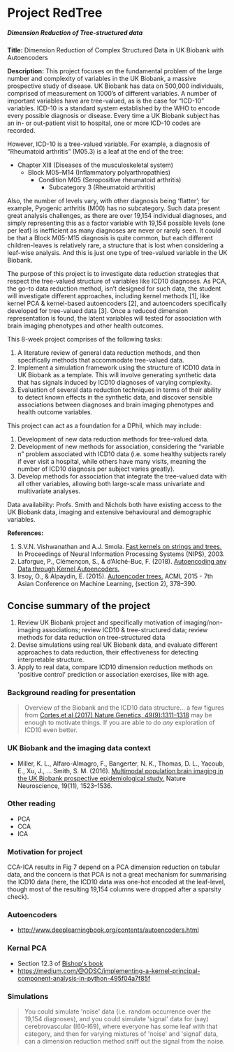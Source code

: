 # Project RedTree

##### Dimension Reduction of Tree-structured data

**Title:** Dimension Reduction of Complex Structured Data in UK Biobank with Autoencoders

**Description:**
This project focuses on the fundamental problem of the large number and complexity of variables in the UK Biobank, a massive prospective study of disease.  UK Biobank has data on 500,000 individuals, comprised of measurement on 1000’s of different variables.  A number of important variables have are tree-valued, as is the case for “ICD-10” variables.  ICD-10 is a standard system established by the WHO to encode every possible diagnosis or disease.  Every time a UK Biobank subject has an in- or out-patient visit to hospital, one or more ICD-10 codes are recorded. 

However, ICD-10 is a tree-valued variable.  For example, a diagnosis of “Rheumatoid arthritis” (M05.3) is a leaf at the end of the tree:

- Chapter XIII (Diseases of the musculoskeletal system)
  - Block M05–M14 (Inflammatory polyarthropathies)
    - Condition M05 (Seropositive rheumatoid arthritis)
      - Subcategory 3 (Rheumatoid arthritis) 

Also, the number of levels vary, with other diagnosis being ‘flatter’; for example, Pyogenic arthritis (M00) has no subcategory.  Such data present great analysis challenges, as there are over 19,154 individual diagnoses, and simply representing this as a factor variable with 19,154 possible levels (one per leaf) is inefficient as many diagnoses are never or rarely seen. It could be that a Block M05-M15 diagnosis is quite common, but each different children-leaves is relatively rare, a structure that is lost when considering a leaf-wise analysis.  And this is just one type of tree-valued variable in the UK Biobank.

The purpose of this project is to investigate data reduction strategies that respect the tree-valued structure of variables like ICD10 diagnoses.  As PCA, the go-to data reduction method, isn’t designed for such data, the student will investigate different approaches, including kernel methods [1], like kernel PCA & kernel-based autoencoders [2], and autoencoders specifically developed for tree-valued data [3].  Once a reduced dimension representation is found, the latent variables will tested for association with brain imaging phenotypes and other health outcomes.

This 8-week project comprises of the following tasks:

1. A literature review of general data reduction methods, and then specifically methods that accommodate tree-valued data.
2. Implement a simulation framework using the structure of ICD10 data in UK Biobank as a template.  This will involve generating synthetic data that has signals induced by ICD10 diagnoses of varying complexity.
3. Evaluation of several data reduction techniques in terms of their ability to detect known effects in the synthetic data, and discover sensible associations between diagnoses and brain imaging phenotypes and health outcome variables.


This project can act as a foundation for a DPhil, which may include:
1. Development of new data reduction methods for tree-valued data.
2. Development of new methods for association, considering the “variable n” problem associated with ICD10 data (i.e. some healthy subjects rarely if ever visit a hospital, while others have many visits, meaning the number of ICD10 diagnosis per subject varies greatly).
3. Develop methods for association that integrate the tree-valued data with all other variables, allowing both large-scale mass univariate and multivariate analyses.

Data availability: Profs. Smith and Nichols both have existing access to the UK Biobank data, imaging and extensive behavioural and demographic variables.

**References:**

1. S.V.N. Vishwanathan and A.J. Smola. [Fast kernels on strings and trees.](https://www.stat.purdue.edu/~vishy/papers/VisSmo02.pdf) In Proceedings of Neural Information Processing Systems (NIPS), 2003.  
2. Laforgue, P., Clémençon, S., & d’Alché-Buc, F. (2018). [Autoencoding any Data through Kernel Autoencoders.](http://proceedings.mlr.press/v89/laforgue19a/laforgue19a.pdf)  
3. Irsoy, O., & Alpaydin, E. (2015). [Autoencoder trees.](http://proceedings.mlr.press/v45/Irsoy15.pdf) ACML 2015 - 7th Asian Conference on Machine Learning, (section 2), 378–390.


## Concise summary of the project

1. Review UK Biobank project and specifically motivation of imaging/non-imaging associations; review ICD10 & tree-structured data; review methods for data reduction on tree-structured data
2. Devise simulations using real UK Biobank data, and evaluate different approaches to data reduction, their effectiveness for detecting interpretable structure.
3. Apply to real data, compare ICD10 dimension reduction methods on 'positive control' prediction or association exercises, like with age.

### Background reading for presentation

> Overview of the Biobank and the ICD10 data structure... a few figures from [Cortes et al (2017) Nature Genetics, 49(9):1311–1318](https://www.ncbi.nlm.nih.gov/pubmed/28759005) may be enough to motivate things.  If you are able to do *any* exploration of ICD10 even better.

### UK Biobank and the imaging data context

- Miller, K. L., Alfaro-Almagro, F., Bangerter, N. K., Thomas, D. L., Yacoub, E., Xu, J., … Smith, S. M. (2016). [Multimodal population brain imaging in the UK Biobank prospective epidemiological study.](https://doi.org/10.1038/nn.4393) Nature Neuroscience, 19(11), 1523–1536.

### Other reading

- PCA
- CCA
- ICA

### Motivation for project

CCA-ICA results in Fig 7 depend on a PCA dimension reduction on tabular data, and the concern is that PCA is not a great mechanism for summarising the ICD10 data (here, the ICD10 data was one-hot encoded at the leaf-level, though most of the resulting 19,154 columns were dropped after a sparsity check).

### Autoencoders

- http://www.deeplearningbook.org/contents/autoencoders.html

### Kernal PCA

- Section 12.3 of [Bishop's book](http://users.isr.ist.utl.pt/~wurmd/Livros/school/Bishop%20-%20Pattern%20Recognition%20And%20Machine%20Learning%20-%20Springer%20%202006.pdf)
- https://medium.com/@ODSC/implementing-a-kernel-principal-component-analysis-in-python-495f04a7f85f

### Simulations

> You could simulate 'noise' data (i.e. random occurrence over the 19,154 diagnoses), and you could simulate 'signal' data for (say) cerebrovascular (I60-I69), where everyone has some leaf with that category, and then for varying mixtures of 'noise' and 'signal' data, can a dimension reduction method sniff out the signal from the noise.
